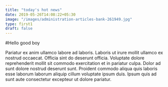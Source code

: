 ```yaml
---
title: "today's hot news"
date: 2019-05-26T14:08:22+05:30
image: "/images/administration-articles-bank-261949.jpg"
type: first1
draft: false
---
```


#Hello good boy

Pariatur ex anim ullamco labore ad laboris. Laboris ut irure mollit ullamco ex nostrud occaecat. Officia sint do deserunt officia. Voluptate dolore reprehenderit mollit sit commodo exercitation et in pariatur culpa. Dolor ad sunt dolore nostrud deserunt sunt. Proident commodo aliqua quis laboris esse laborum laborum aliquip cillum voluptate ipsum duis. Ipsum quis ad sunt aute consectetur excepteur ut dolore pariatur.
